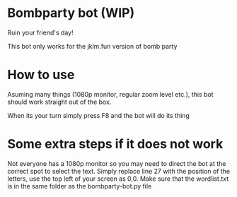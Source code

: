 # Bombparty bot (WIP)
Ruin your friend's day!

This bot only works for the jklm.fun version of bomb party

# How to use
Asuming many things (1080p monitor, regular zoom level etc.), this bot should work straight out of the box. 

When its your turn simply press F8 and the bot will do its thing

# Some extra steps if it does not work
Not everyone has a 1080p monitor so you may need to direct the bot at the correct spot to select the text. Simply replace line 27 with the position of the letters, use the top left of your screen as 0,0.
Make sure that the wordlist.txt is in the same folder as the bombparty-bot.py file
